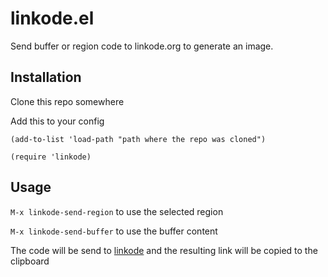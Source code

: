 # linkode.el

Send buffer or region code to linkode.org to generate an image.

## Installation

Clone this repo somewhere

Add this to your config

```elisp
(add-to-list 'load-path "path where the repo was cloned")

(require 'linkode)
```

## Usage

`M-x linkode-send-region` to use the selected region

`M-x linkode-send-buffer` to use the buffer content

The code will be send to [linkode](http://linkode.org) and the resulting link will be copied to the clipboard
